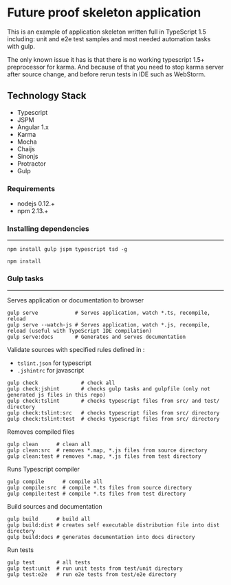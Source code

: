 # Future proof skeleton application 

This is an example of application skeleton written full in TypeScript 1.5 including: 
unit and e2e test samples and most needed automation tasks with gulp.

The only known issue it has is that there is no working typescript 1.5+ preprocessor for karma. And because of that you need to stop karma server after source change, and before rerun tests in IDE such as WebStorm. 

## Technology Stack

* Typescript 
* JSPM 
* Angular 1.x
* Karma 
* Mocha 
* Chaijs 
* Sinonjs
* Protractor
* Gulp 

### Requirements

* nodejs 0.12.+
* npm 2.13.+

### Installing dependencies
-------
```
npm install gulp jspm typescript tsd -g
```

```
npm install
```

### Gulp tasks
-------
Serves application or documentation to browser

```
gulp serve            # Serves application, watch *.ts, recompile, reload
gulp serve --watch-js # Serves application, watch *.js, recompile, reload (useful with TypeScript IDE compilation)
gulp serve:docs       # Generates and serves documentation
```

Validate sources with specified rules defined in : 
* `tslint.json` for typescript
* `.jshintrc` for javascript


```
gulp check              # check all
gulp check:jshint       # checks gulp tasks and gulpfile (only not generated js files in this repo)
gulp check:tslint       # checks typescript files from src/ and test/ directory
gulp check:tslint:src   # checks typescript files from src/ directory
gulp check:tslint:test  # checks typescript files from src/ directory

```

Removes compiled files

```
gulp clean      # clean all
gulp clean:src  # removes *.map, *.js files from source directory 
gulp clean:test # removes *.map, *.js files from test directory
```

Runs Typescript compiler

```
gulp compile      # compile all
gulp compile:src  # compile *.ts files from source directory
gulp compile:test # compile *.ts files from test directory
```

Build sources and documentation

```
gulp build      # build all
gulp build:dist # creates self executable distribution file into dist directory
gulp build:docs # generates documentation into docs directory
```

Run tests

```
gulp test       # all tests
gulp test:unit  # run unit tests from test/unit directory
gulp test:e2e   # run e2e tests from test/e2e directory
```

